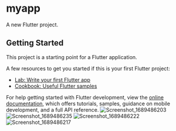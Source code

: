 # myapp

A new Flutter project.

## Getting Started

This project is a starting point for a Flutter application.

A few resources to get you started if this is your first Flutter project:

- [Lab: Write your first Flutter app](https://docs.flutter.dev/get-started/codelab)
- [Cookbook: Useful Flutter samples](https://docs.flutter.dev/cookbook)

For help getting started with Flutter development, view the
[online documentation](https://docs.flutter.dev/), which offers tutorials,
samples, guidance on mobile development, and a full API reference.
![Screenshot_1689486203](https://github.com/thepriyansh01/Task-Manager-Flutter/assets/96643466/dac49684-c770-426e-b59b-7240fa8e9e7b)
![Screenshot_1689486235](https://github.com/thepriyansh01/Task-Manager-Flutter/assets/96643466/0f660a4a-9b8d-45af-8731-5716e169c012)
![Screenshot_1689486222](https://github.com/thepriyansh01/Task-Manager-Flutter/assets/96643466/2bc94b28-2c26-42b0-83f1-ff45589fe936)
![Screenshot_1689486217](https://github.com/thepriyansh01/Task-Manager-Flutter/assets/96643466/151a476e-a629-472b-b2d8-1659d5d6d1f1)
